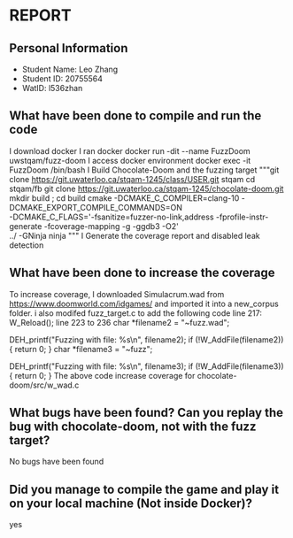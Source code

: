 # REPORT

## Personal Information
- Student Name: Leo Zhang
- Student ID: 20755564
- WatID: l536zhan

## What have been done to compile and run the code
I download docker
I ran docker docker run -dit --name FuzzDoom uwstqam/fuzz-doom
I access docker environment docker exec -it FuzzDoom /bin/bash
I Build Chocolate-Doom and the fuzzing target
    """git clone https://git.uwaterloo.ca/stqam-1245/class/USER.git stqam
        cd stqam/fb
        git clone https://git.uwaterloo.ca/stqam-1245/chocolate-doom.git
    mkdir build ; cd build
    cmake -DCMAKE_C_COMPILER=clang-10 -DCMAKE_EXPORT_COMPILE_COMMANDS=ON \
      -DCMAKE_C_FLAGS='-fsanitize=fuzzer-no-link,address -fprofile-instr-generate -fcoverage-mapping -g -ggdb3 -O2' \
      ../ -GNinja
    ninja
    """
I Generate the coverage report and disabled leak detection

## What have been done to increase the coverage
To increase coverage, I downloaded Simulacrum.wad from https://www.doomworld.com/idgames/ and imported it into a new_corpus folder. i also modifed fuzz_target.c to add the following code
line 217:   W_Reload();
line 223 to 236 char *filename2 = "~fuzz.wad";

  DEH_printf("Fuzzing with file: %s\n", filename2);
  if (!W_AddFile(filename2))
  {
    return 0;
  }
  char *filename3 = "~fuzz";

  DEH_printf("Fuzzing with file: %s\n", filename3);
  if (!W_AddFile(filename3))
  {
    return 0;
  }
The above code increase coverage for chocolate-doom/src/w_wad.c


## What bugs have been found? Can you replay the bug with chocolate-doom, not with the fuzz target?
No bugs have been found
## Did you manage to compile the game and play it on your local machine (Not inside Docker)?
yes
